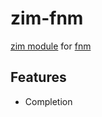 # zim-fnm

[zim module](https://github.com/zimfw/zimfw) for [fnm](https://github.com/Schniz/fnm)

## Features

- Completion
